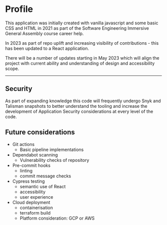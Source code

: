 # Profile

This application was initially created with vanilla javascript and some basic CSS and HTML in 2021 as part of the Software Engineering Immersive General Assembly course career help.

In 2023 as part of repo uplift and increasing visibility of contributions - this has been updated to a React application.

There will be a number of updates starting in May 2023 which will align the project with current ability and understanding of design and accessibility scope.

---

## Security

As part of expanding knowledge this code will frequently undergo Snyk and Talisman snapshots to better understand the tooling and increase the development of Application Security considerations at every level of the code.

## Future considerations

- Git actions
  - Basic pipeline implementations
- Dependabot scanning
  - Vulnerability checks of repository
- Pre-commit hooks
  - linting
  - commit message checks
- Cypress testing
  - semantic use of React
  - accessibility
  - user experience
- Cloud deployment
  - containerisation
  - terraform build
  - Platform consideration: GCP or AWS
